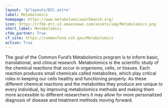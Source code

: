 ```yaml
---
layout: '@/layouts/DCC.astro'
label: Metabolomics
homepage: https://www.metabolomicsworkbench.org/
icon: https://cfde-drc.s3.amazonaws.com/assets/img/Metabolomics.png
short_label: Metabolomics
cfde_partner: True
cf_site: https://commonfund.nih.gov/Metabolomics
active: True
---
```

The goal of the Common Fund’s Metabolomics program is to inform basic, translational, and clinical research. Metabolomics is the scientific study of the chemical reactions that occur in organisms, cells, or tissues. Each reaction produces small chemicals called metabolites, which play critical roles in keeping our cells healthy and functioning properly. As these different chemical reactions and the metabolites they produce are unique to every individual, by improving metabolomics methods and making them more accessible to different researchers it may allow for more personalized diagnosis of disease and treatment methods moving forward.